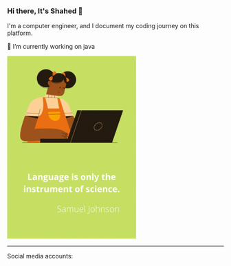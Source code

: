 ### Hi there, It's Shahed 👋
I'm a computer engineer, and I document my coding journey on this platform.          


🔭 I’m currently working on java 


<img src="images/Language%20is%20only%20the%20instrument%20of%20science.gif" width="300">
<!-- ![](images/Language%20is%20only%20the%20instrument%20of%20science.gif)-->
<footer>
      <hr>
      <p>Social media accounts:</p>
<a href="https://web.facebook.com/profile.php?id=100002357713109" 
      target="_blank" title="Facebook account"><i class="fab fa-facebook"></a> 
      
 <a href="https://www.instagram.com/sh.a.alali/" 
      target="_blank" title="Instagram account"><i class="fab fa-instagram"></i></a>
      
 <a href="https://www.linkedin.com/in/shahed-abdulwahhab-4441911b0/"   
      target="_blank" title="Linkedin account"><i class="fab fa-linkedin-in"></i></a>
    </footer>
      
      
 <!--  <script src="https://kit.fontawesome.com/4f9a31b8b2.js" crossorigin="anonymous"></script> -->
   

<!--
**Shahed96/Shahed96** is a ✨ _special_ ✨ repository because its `README.md` (this file) appears on your GitHub profile.
<!--
Here are some ideas to get you started:
<!--
- 🔭 I’m currently working on java 
- 🌱 I’m currently learning 
- 👯 I’m looking to collaborate on ...
- 🤔 I’m looking for help with ...
- 💬 Ask me about ...
- 📫 How to reach me: ...
- 😄 Pronouns: ...
- ⚡ Fun fact: ...
                                              -->
